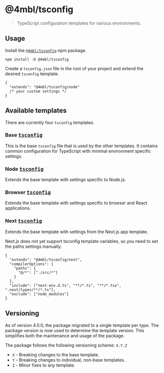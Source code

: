 # @4mbl/tsconfig

> TypeScript configuration templates for various environments.

## Usage

Install the [`@4mbl/tsconfig`](https://www.npmjs.com/package/@4mbl/tsconfig) npm package.

```shell
npm install -D @4mbl/tsconfig
```

Create a `tsconfig.json` file in the root of your project and extend the desired `tsconfig` template.

```jsonc
{
  "extends": "@4mbl/tsconfig/node"
  /* your custom settings */
}
```

## Available templates

There are currently four `tsconfig` templates.

### Base <kbd>[tsconfig](https://unpkg.com/@4mbl/tsconfig@latest/base.json)</kbd>

This is the base `tsconfig` file that is used by the other templates. It contains common configuration for TypeScript with minimal environment specific settings.

### Node <kbd>[tsconfig](https://unpkg.com/@4mbl/tsconfig@latest/node.json)</kbd>

Extends the base template with settings specific to Node.js.

### Browser <kbd>[tsconfig](https://unpkg.com/@4mbl/tsconfig@latest/browser.json)</kbd>

Extends the base template with settings specific to browser and React applications.

### Next <kbd>[tsconfig](https://unpkg.com/@4mbl/tsconfig@latest/next.json)</kbd>

Extends the base template with settings from the Next.js app template.

Next.js does not yet support tsconfig template variables, so you need to set the paths settings manually.

```jsonc
{
  "extends": "@4mbl/tsconfig/next",
  "compilerOptions": {
    "paths": {
      "@/*": ["./src/*"]
    }
  },
  "include": ["next-env.d.ts", "**/*.ts", "**/*.tsx", ".next/types/**/*.ts"],
  "exclude": ["node_modules"]
}
```

## Versioning

As of version 4.0.0, the package migrated to a single template per type. The package version is now used to determine the template version. This simplifies both the maintenance and usage of the package.

The package follows the following versioning scheme: `X.Y.Z`

* `X` - Breaking changes to the base template.
* `Y` - Breaking changes to individual, non-base templates.
* `Z` - Minor fixes to any template.
